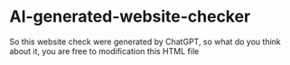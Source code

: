 # AI-generated-website-checker
So this website check were generated by ChatGPT, so what do you think about it, you are free to modification this HTML file
